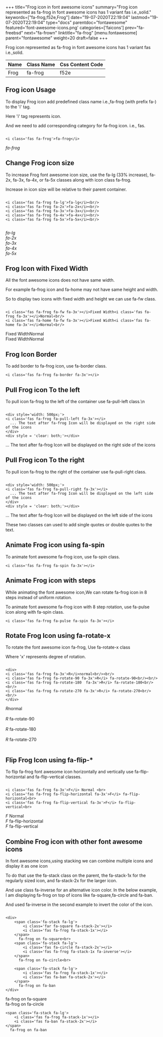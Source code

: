 +++
title="Frog icon in font awesome icons"
summary="Frog icon represented as fa-frog in font awesome icons has 1 variant fas i.e.,solid."
keywords=["fa-frog,f52e,Frog"]
date="19-07-2020T22:19:04"
lastmod="19-07-2020T22:19:04"
type="docs"
parentdoc="fontawesome"
featured='font-awesome-icons.png'
categories=['faicons']
prev="fa-freebsd"
next="fa-frown"
linktitle="fa-frog"
[menu.fontawesome]
parent="fontawesome"
weight=20
draft=false
+++


Frog icon represented as fa-frog in font awesome icons has 1 variant fas i.e.,solid.

<div class='table-responsive'><table class='table'><thead><tr><th>Name</th><th>Class Name</th><th>Css Content Code</th></tr></thead><tbody><tr><td>Frog</td><td>fa-frog</td><td>f52e</td></tr></tbody></table></div>



## Frog icon Usage

To display Frog icon add predefined class name i.e.,fa-frog (with prefix fa-) to the 'i' tag.

Here 'i' tag represents icon.

And we need to add corresponding category for fa-frog icon. i.e., fas.


```

<i class='fas fa-frog'>fa-frog</i>
```

<i class='fas fa-frog'>fa-frog</i>




## Change Frog icon size
To increase Frog font awesome icon size, use the fa-lg (33% increase), fa-2x, fa-3x, fa-4x, or fa-5x classes along with icon class fa-frog.

Increase in icon size will be relative to their parent container. 

```

<i class='fas fa-frog fa-lg'>fa-lg</i><br/>
<i class='fas fa-frog fa-2x'>fa-2x</i><br/>
<i class='fas fa-frog fa-3x'>fa-3x</i><br/>
<i class='fas fa-frog fa-4x'>fa-4x</i><br/>
<i class='fas fa-frog fa-5x'>fa-5x</i><br/>
            
```

<i class='fas fa-frog fa-lg'>fa-lg</i><br/>
<i class='fas fa-frog fa-2x'>fa-2x</i><br/>
<i class='fas fa-frog fa-3x'>fa-3x</i><br/>
<i class='fas fa-frog fa-4x'>fa-4x</i><br/>
<i class='fas fa-frog fa-5x'>fa-5x</i><br/>
            



## Frog Icon with Fixed Width 

All the font awesome icons does not have same width.

For example fa-frog icon and fa-home may not have same height and width.

So to display two icons with fixed width and height we can use fa-fw class.


```

<i class='fas fa-frog fa-fw fa-3x'></i>Fixed Width<i class='fas fa-frog fa-3x'></i>Normal<br/>
<i class='fas fa-home fa-fw fa-3x'></i>Fixed Width<i class='fas fa-home fa-3x'></i>Normal<br/>
```

<i class='fas fa-frog fa-fw fa-3x'></i>Fixed Width<i class='fas fa-frog fa-3x'></i>Normal<br/>
<i class='fas fa-home fa-fw fa-3x'></i>Fixed Width<i class='fas fa-home fa-3x'></i>Normal<br/>



## Frog Icon Border 

To add border to fa-frog icon, use fa-border class.


```
<i class='fas fa-frog fa-border fa-3x'></i>

```
<i class='fas fa-frog fa-border fa-3x'></i>





## Pull Frog icon To the left

To pull icon fa-frog to the left of the container use fa-pull-left class.\n

```

<div style='width: 500px;'>
<i class='fas fa-frog fa-pull-left fa-3x'></i>
  ... The text after fa-frog Icon will be displayed on the right side of the icons
</div>
<div style = 'clear: both;'></div>
```

<div style='width: 500px;'>
<i class='fas fa-frog fa-pull-left fa-3x'></i>
  ... The text after fa-frog Icon will be displayed on the right side of the icons
</div>
<div style = 'clear: both;'></div>




## Pull Frog icon To the right
To pull icon fa-frog to the right of the container use fa-pull-right class.

```

<div style='width: 500px;'>
<i class='fas fa-frog fa-pull-right fa-3x'></i>
  ... The text after fa-frog Icon will be displayed on the left side of the icons
</div>
<div style = 'clear: both;'></div>
```

<div style='width: 500px;'>
<i class='fas fa-frog fa-pull-right fa-3x'></i>
  ... The text after fa-frog Icon will be displayed on the left side of the icons
</div>
<div style = 'clear: both;'></div>

These two classes can used to add single quotes or double quotes to the text.


## Animate Frog icon using fa-spin
To animate font awesome fa-frog icon, use fa-spin class.

```
<i class='fas fa-frog fa-spin fa-3x'></i>
```
<i class='fas fa-frog fa-spin fa-3x'></i>




## Animate Frog icon with steps
While animating the font awesome icon,We can rotate fa-frog icon in 8 steps instead of uniform rotation.

To animate font awesome fa-frog icon with 8 step rotation, use fa-pulse icon along with fa-spin class.


```
<i class='fas fa-frog fa-pulse fa-spin fa-3x'></i>

```
<i class='fas fa-frog fa-pulse fa-spin fa-3x'></i>





## Rotate Frog Icon using fa-rotate-x
To rotate the font awesome icon fa-frog, Use fa-rotate-x class

Where 'x' represents degree of rotation.


```

<div>
<i class='fas fa-frog fa-3x'>R</i>normal<br/><br/>
<i class='fas fa-frog fa-rotate-90 fa-3x'>R</i> fa-rotate-90<br/><br/> 
<i class='fas fa-frog fa-rotate-180  fa-3x'>R</i> fa-rotate-180<br/><br/> 
<i class='fas fa-frog fa-rotate-270 fa-3x'>R</i> fa-rotate-270<br/><br/>
</div>
```

<div>
<i class='fas fa-frog fa-3x'>R</i>normal<br/><br/>
<i class='fas fa-frog fa-rotate-90 fa-3x'>R</i> fa-rotate-90<br/><br/> 
<i class='fas fa-frog fa-rotate-180  fa-3x'>R</i> fa-rotate-180<br/><br/> 
<i class='fas fa-frog fa-rotate-270 fa-3x'>R</i> fa-rotate-270<br/><br/>
</div>




## Flip Frog Icon using fa-flip-*
To flip fa-frog font awesome icon horizontally and vertically use fa-flip-horizontal and fa-flip-vertical classes. 

```

<i class='fas fa-frog fa-3x'>F</i> Normal <br>
<i class='fas fa-frog fa-flip-horizontal fa-3x'>F</i> fa-flip-horizontal<br>
<i class='fas fa-frog fa-flip-vertical fa-3x'>F</i> fa-flip-vertical<br>
```

<i class='fas fa-frog fa-3x'>F</i> Normal <br>
<i class='fas fa-frog fa-flip-horizontal fa-3x'>F</i> fa-flip-horizontal<br>
<i class='fas fa-frog fa-flip-vertical fa-3x'>F</i> fa-flip-vertical<br>




## Combine Frog icon with other font awesome icons
In font awesome icons,using stacking we can combine multiple icons and display it as one icon 

To do that use the fa-stack class on the parent, the fa-stack-1x for the regularly sized icon, and fa-stack-2x for the larger icon.

And use class fa-inverse for an alternative icon color. 
In the below example, I am displaying fa-frog on top of icons like fa-square,fa-circle and fa-ban.

And used fa-inverse in the second example to invert the color of the icon.

```

<div>
    <span class='fa-stack fa-lg'>
        <i class='far fa-square fa-stack-2x'></i>
        <i class='fas fa-frog fa-stack-1x'></i>
    </span>
      fa-frog on fa-square<br>
    <span class='fa-stack fa-lg'>
        <i class='fas fa-circle fa-stack-2x'></i>
        <i class='fas fa-frog fa-stack-1x fa-inverse'></i>
    </span>
      fa-frog on fa-circle<br>

    <span class='fa-stack fa-lg'>
        <i class='fas fa-frog fa-stack-1x'></i>
        <i class='fas fa-ban fa-stack-2x'></i>
    </span>
      fa-frog on fa-ban
</div>
```

<div>
    <span class='fa-stack fa-lg'>
        <i class='far fa-square fa-stack-2x'></i>
        <i class='fas fa-frog fa-stack-1x'></i>
    </span>
      fa-frog on fa-square<br>
    <span class='fa-stack fa-lg'>
        <i class='fas fa-circle fa-stack-2x'></i>
        <i class='fas fa-frog fa-stack-1x fa-inverse'></i>
    </span>
      fa-frog on fa-circle<br>

    <span class='fa-stack fa-lg'>
        <i class='fas fa-frog fa-stack-1x'></i>
        <i class='fas fa-ban fa-stack-2x'></i>
    </span>
      fa-frog on fa-ban
</div>






